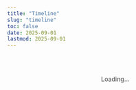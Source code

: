 ```yaml
---
title: "Timeline"
slug: "timeline"
toc: false
date: 2025-09-01
lastmod: 2025-09-01
---
```


<div id="timelineContainer">Loading...</div>

<script>
document.addEventListener('DOMContentLoaded', function() {
  // Data definition
  const timelineData = [
    {
      id: "couple",
      title: "Days Together",
      date: "07/08/2025 11:38",
      image: "/images/timeline/f-avatar.webp",
      alt: "Avatar",
      modalTitle: "Our Relationship",
      modalSubtitle: "Started on August 7, 2025 11:38am",
      modalContent: `
        <p>We live in different countries/regions (Australia and Taiwan) and maintain a long-distance relationship. We both identify as pansexual 🩷💛🩵, embracing diverse gender identities and relationship forms.</p>
        <p>Despite the distance, we stay connected through daily communication, sharing our lives, work, and interests. We respect each other's independence while planning regular visits.</p>
        <p>To see more about our daily life, follow my Instagram: <a href="https://www.instagram.com/abyss_74.50/" target="_blank" rel="noopener" class="tl-highlight-link">@abyss_74.50</a></p>
      `,
      linkUrl: "/about/#relationship"
    },
    {
      id: "hash",
      title: "Hash Brown Age",
      date: "24/06/2025",
      image: "/images/timeline/hashbrown.webp",
      alt: "Hash Brown",
      modalTitle: "Hash Brown",
      modalSubtitle: "Birthday: June 24, 2025",
      modalContent: `
        <p>Hash Brown is a purebred Teddy guinea pig with light brown fur. He's very active and energetic, loves doing parkour in his cage, and often pushes his hideout around while playing with boundless energy.</p>
        <p>Favorite foods: red and green bell peppers (loves these the most), corn silk and carrots. He's usually active in the evening and makes squeaking sounds when asking for treats.</p>
        <p>See more adorable photos of Hash Brown on Instagram: <a href="https://instagram.com/zakk.au" target="_blank" rel="noopener" class="tl-highlight-link">@zakk.au</a></p>
      `,
      linkUrl: "/about/#pets"
    },
    {
      id: "potato",
      title: "Potato Age",
      date: "27/07/2025",
      image: "/images/timeline/potato.webp",
      alt: "Potato",
      modalTitle: "Potato",
      modalSubtitle: "Birthday: July 27, 2025",
      modalContent: `
        <p>Potato is a purebred Teddy guinea pig with dark chocolate fur. He has a greedy personality and is quite brave. He often eats and plays simultaneously, sometimes pooping while eating, and occasionally even in his food bowl.</p>
        <p>Favorite foods: red and green bell peppers, corn silk and carrots. He also enjoys sleeping in hay piles and continues eating right after waking up - a brave little glutton.</p>
        <p>For more daily updates about Potato, check Instagram: <a href="https://instagram.com/zakk.au" target="_blank" rel="noopener" class="tl-highlight-link">@zakk.au</a></p>
      `,
      linkUrl: "/about/#pets"
    }
  ];
  
  // Page HTML
  let html = `
  <div class="tl-container">
    <div class="tl-grid">
      ${timelineData.map(item => `
        <div class="tl-card" data-key="${item.id}">
          <div class="tl-image">
            <img src="${item.image}" alt="${item.alt}" loading="lazy">
          </div>
          <div class="tl-content">
            <h3>${item.title}</h3>
            <div class="tl-counter" id="${item.id}Counter">
              <p class="tl-days">0</p>
              <p class="tl-time">00:00:00</p>
            </div>
            <p class="tl-meta">${item.id === 'couple' ? `Since ${item.date}` : `Birthday: ${item.date}`}</p>
          </div>
          <button class="tl-more">Learn More</button>
        </div>
      `).join('')}
    </div>
    <div class="tl-footer">
      <p class="tl-note" id="timeInfo">Melbourne time UTC+10 (AEST) ❄️</p>
    </div>
  </div>
  
  <div class="tl-modal-backdrop">
    <div class="tl-modal">
      <button class="tl-close-btn">✕</button>
      <div class="tl-modal-header">
        <h3 class="tl-modal-title"></h3>
        <p class="tl-modal-subtitle"></p>
      </div>
      <div class="tl-modal-body"></div>
      <div class="tl-modal-footer">
        <a href="#" class="tl-btn tl-about-link">View Details</a>
        <button class="tl-btn tl-close-btn-alt">Close</button>
      </div>
    </div>
  </div>
  `;
  
  // Insert HTML
  document.getElementById('timelineContainer').innerHTML = html;
  
  // Get elements
  const modalBackdrop = document.querySelector('.tl-modal-backdrop');
  const modal = document.querySelector('.tl-modal');
  const closeButtons = document.querySelectorAll('.tl-close-btn');
  const aboutLink = document.querySelector('.tl-about-link');
  const closeAltButton = document.querySelector('.tl-close-btn-alt');
  
  // Handle modal closing
  const closeModal = () => {
    modalBackdrop.classList.remove('active');
    document.body.style.overflow = '';
  };
  
  // Bind close events
  closeButtons.forEach(btn => {
    btn.addEventListener('click', closeModal);
  });
  closeAltButton.addEventListener('click', closeModal);
  
  modalBackdrop.addEventListener('click', e => {
    if (e.target === modalBackdrop) closeModal();
  });
  
  // ESC key close
  document.addEventListener('keydown', e => {
    if (e.key === 'Escape' && modalBackdrop.classList.contains('active')) {
      closeModal();
    }
  });
  
  // Open modal
  const openModal = (key) => {
    const data = timelineData.find(item => item.id === key);
    if (!data) return;
    
    modal.querySelector('.tl-modal-title').textContent = data.modalTitle;
    modal.querySelector('.tl-modal-subtitle').textContent = data.modalSubtitle;
    modal.querySelector('.tl-modal-body').innerHTML = data.modalContent;
    aboutLink.href = data.linkUrl;
    
    modalBackdrop.classList.add('active');
    document.body.style.overflow = 'hidden';
  };
  
  // Bind card clicks
  document.querySelectorAll('.tl-card').forEach(card => {
    const key = card.getAttribute('data-key');
    const btn = card.querySelector('.tl-more');
    
    card.addEventListener('click', e => {
      if (e.target !== btn && !btn.contains(e.target)) {
        openModal(key);
      }
    });
    
    btn.addEventListener('click', e => {
      e.stopPropagation();
      openModal(key);
    });
  });
  
  // Calculate time
  const MEL_TIMEZONE = 10; // UTC+10
  const MEL_MS = MEL_TIMEZONE * 60 * 60 * 1000;
  
  const getMelbourneTime = () => {
    return new Date(Date.now() + MEL_MS);
  };
  
  const parseDate = (dateStr) => {
    // Handle date time format: DD/MM/YYYY HH:MM
    const [datePart, timePart = "00:00"] = dateStr.split(" ");
    const [day, month, year] = datePart.split('/').map(n => parseInt(n));
    const [hours, minutes] = timePart.split(':').map(n => parseInt(n));
    
    // Using Australian time UTC+10
    return new Date(Date.UTC(year, month - 1, day, hours - 10, minutes, 0));
  };
  
  const timeSince = (dateStr) => {
    const startDate = parseDate(dateStr);
    const now = getMelbourneTime();
    
    // Calculate millisecond difference
    const diff = now - startDate;
    
    if (diff < 0) return { days: 0, hours: 0, minutes: 0, seconds: 0 }; // Future date
    
    // Calculate days and remaining time
    const days = Math.floor(diff / (24 * 60 * 60 * 1000));
    const hours = Math.floor((diff % (24 * 60 * 60 * 1000)) / (60 * 60 * 1000));
    const minutes = Math.floor((diff % (60 * 60 * 1000)) / (60 * 1000));
    const seconds = Math.floor((diff % (60 * 1000)) / 1000);
    
    return { days, hours, minutes, seconds };
  };
  
  // Update counters
  const updateCounters = () => {
    timelineData.forEach(item => {
      const time = timeSince(item.date);
      const counter = document.getElementById(`${item.id}Counter`);
      if (counter) {
        const daysEl = counter.querySelector('.tl-days');
        const timeEl = counter.querySelector('.tl-time');
        
        if (daysEl) daysEl.textContent = time.days;
        if (timeEl) timeEl.textContent = 
          `${String(time.hours).padStart(2, '0')}:${String(time.minutes).padStart(2, '0')}:${String(time.seconds).padStart(2, '0')}`;
      }
    });
    
    // Update time information with seconds
    const now = getMelbourneTime();
    const dateStr = `${String(now.getUTCDate()).padStart(2, '0')}/${String(now.getUTCMonth() + 1).padStart(2, '0')}/${now.getUTCFullYear()}`;
    const timeStr = `${String(now.getUTCHours()).padStart(2, '0')}:${String(now.getUTCMinutes()).padStart(2, '0')}:${String(now.getUTCSeconds()).padStart(2, '0')}`;
    document.getElementById('timeInfo').textContent = `Melbourne time: ${dateStr} ${timeStr} - UTC+10 (AEST) ❄️`;
  };
  
  // Update immediately once
  updateCounters();
  
  // Update every second
  setInterval(updateCounters, 1000);
});
</script>

<style>
/* 基本樣式 */
.tl-container {
  --tl-accent: var(--hb-active, #e1306c);
  --tl-radius: 22px;
  --tl-bg-light: #fff;
  --tl-bg-dark: #2a2b2f;
  --tl-border-light: rgba(0,0,0,0.08);
  --tl-border-dark: rgba(255,255,255,0.15);
  
  max-width: 1080px;
  margin: 0 auto;
  padding: 2rem 0 3rem;
  font-family: -apple-system, BlinkMacSystemFont, "Segoe UI", sans-serif;
  color: rgba(0, 0, 0, 0.85);
}

body.dark .tl-container {
  color: rgba(255, 255, 255, 0.85);
}

/* 網格布局 - 優化佈局 */
.tl-grid {
  display: grid;
  grid-template-columns: repeat(3, 1fr);
  gap: 1.8rem;
  margin-bottom: 1.5rem;
  justify-content: center;  /* 確保桌面版卡片居中 */
}

@media (max-width: 1080px) {
  .tl-grid {
    grid-template-columns: repeat(2, 1fr);
    gap: 1.5rem;
  }
}

@media (max-width: 640px) {
  .tl-grid {
    grid-template-columns: 1fr;
    gap: 1.5rem;
    padding: 0 0.5rem;  /* 減少邊距，讓卡片更寬 */
  }
  
  .tl-card {
    max-width: none;  /* 移除最大寬度限制 */
    width: 100%;      /* 確保卡片填滿容器 */
  }
}

/* 卡片樣式 - 改進卡片結構 */
.tl-card {
  position: relative;
  background: var(--tl-bg-light);
  border: 1px solid var(--tl-border-light);
  border-radius: var(--tl-radius);
  overflow: hidden;
  padding-bottom: 3rem;
  box-shadow: 0 8px 25px -10px rgba(0,0,0,0.15);
  transition: transform 0.3s, box-shadow 0.3s;
  cursor: pointer;
  display: flex;
  flex-direction: column;
  height: 100%;  /* 確保所有卡片高度一致 */
  margin: 0 auto;  /* 卡片居中 */
  width: 100%;     /* 確保卡片寬度充分 */
}

body.dark .tl-card {
  background: var(--tl-bg-dark);
  border-color: var(--tl-border-dark);
  box-shadow: 0 10px 35px -8px rgba(0,0,0,0.35);
}

.tl-card:hover {
  transform: translateY(-6px);
  box-shadow: 0 14px 40px -12px rgba(0,0,0,0.25);
}

/* 卡片圖片 - 修復圖片裁切問題 */
.tl-image {
  height: 0;
  padding-bottom: 75%;  /* 保持 4:3 比例 */
  position: relative;
  overflow: hidden;
  background-color: #f0f0f0;
  flex-shrink: 0;
}

.tl-image img {
  position: absolute;
  top: 0;
  left: 0;
  width: 100%;
  height: 100%;
  object-fit: cover;
  object-position: center;  /* 改為完全居中，避免向下偏移 */
  transition: transform 0.5s;
}

.tl-card:hover .tl-image img {
  transform: scale(1.05);
}

/* 卡片內容 */
.tl-content {
  padding: 1.2rem 1.4rem;
  text-align: center;
  flex-grow: 1;
  display: flex;
  flex-direction: column;
  justify-content: center;
}

.tl-content h3 {
  font-size: 1.05rem;
  font-weight: 600;
  margin-bottom: 0.8rem;
  color: var(--tl-accent);
}

/* 計時器樣式 */
.tl-counter {
  margin-bottom: 0.6rem;
}

.tl-days {
  font-size: 2.8rem;
  font-weight: 800;
  line-height: 1;
  margin-bottom: 0.3rem;
  color: var(--tl-accent);
}

.tl-time {
  font-size: 0.85rem;
  font-family: monospace;
  letter-spacing: 0.03rem;
  opacity: 0.8;
  font-weight: 600;
}

.tl-meta {
  font-size: 0.7rem;
  opacity: 0.7;
}

/* 更多按鈕 */
.tl-more {
  position: absolute;
  bottom: 0;
  left: 0;
  right: 0;
  background: #f5f5f7;
  color: #333;
  border: none;
  padding: 0.7rem;
  font-size: 0.75rem;
  font-weight: 600;
  cursor: pointer;
  transition: background 0.2s;
}

.tl-more:hover {
  background: var(--tl-accent);
  color: white;
}

body.dark .tl-more {
  background: #3a3c42;
  color: #ddd;
}

body.dark .tl-more:hover {
  background: var(--tl-accent);
  color: white;
}

/* 頁腳與時區備註 - 靠左對齊 */
.tl-footer {
  text-align: left;
  padding: 0;
  overflow: hidden;
}

.tl-note {
  font-size: 0.7rem;
  opacity: 0.7;
  padding-left: 0.8rem;
  border-left: 4px solid var(--tl-accent);
  margin: 0;
  font-weight: 500;
  line-height: 1.5;
  white-space: nowrap;
  overflow: hidden;
  text-overflow: ellipsis;
}

@media (max-width: 480px) {
  .tl-note {
    white-space: normal;
    font-size: 0.65rem;
  }
}

/* 模態框樣式 - 修復白色薄膜問題 */
.tl-modal-backdrop {
  position: fixed;
  top: 0;
  left: 0;
  right: 0;
  bottom: 0;
  background: rgba(0,0,0,0.8);
  display: flex;
  align-items: center;
  justify-content: center;
  padding: 1rem;
  z-index: 9999;
  backdrop-filter: blur(5px);
  opacity: 0;
  visibility: hidden;
  transition: opacity 0.25s;
}

.tl-modal-backdrop.active {
  opacity: 1;
  visibility: visible;
}

.tl-modal {
  background: #fff;
  width: 100%;
  max-width: 540px;
  border-radius: 16px;
  padding: 1.5rem;
  position: relative;
  box-shadow: 0 25px 50px -12px rgba(0,0,0,0.4);
  max-height: 80vh;
  overflow-y: auto;
  color: rgba(0, 0, 0, 0.85);
}

body.dark .tl-modal {
  background: #2a2b2f;
  color: rgba(255, 255, 255, 0.9);
  box-shadow: 0 25px 50px -12px rgba(0,0,0,0.7);
}

/* 模態框標題 */
.tl-modal-title {
  font-size: 1.4rem;
  font-weight: 700;
  color: var(--tl-accent);
  margin-bottom: 0.3rem;
}

body.dark .tl-modal-title {
  color: #ff8fb7;
}

.tl-modal-subtitle {
  font-size: 0.8rem;
  opacity: 0.7;
}

/* 模態框內容 */
.tl-modal-body {
  font-size: 0.95rem;
  line-height: 1.6;
  margin-bottom: 1.5rem;
}

.tl-modal-body p {
  margin-bottom: 1rem;
}

/* 強調可點擊連結 */
.tl-highlight-link {
  color: var(--tl-accent);
  text-decoration: none;
  font-weight: 700;
  border-bottom: 2px solid var(--tl-accent);
  padding-bottom: 1px;
  transition: background-color 0.2s, color 0.2s;
}

.tl-highlight-link:hover {
  background-color: var(--tl-accent);
  color: white;
  border-color: transparent;
}

.tl-modal-body a {
  color: var(--tl-accent);
  text-decoration: none;
  border-bottom: 1px solid transparent;
  transition: border-color 0.2s;
}

.tl-modal-body a:hover {
  border-color: var(--tl-accent);
}

/* 模態框按鈕 */
.tl-modal-footer {
  display: flex;
  justify-content: space-between;
}

.tl-btn {
  padding: 0.65rem 1.2rem;
  border-radius: 8px;
  font-size: 0.8rem;
  font-weight: 600;
  cursor: pointer;
  transition: background 0.2s, color 0.2s;
}

.tl-about-link {
  background: #f0f0f2;
  color: #333;
  text-decoration: none;
}

.tl-about-link:hover {
  background: var(--tl-accent);
  color: white;
}

.tl-close-btn-alt {
  background: rgba(0,0,0,0.05);
  color: #666;
  border: none;
}

.tl-close-btn-alt:hover {
  background: #f44336;
  color: white;
}

body.dark .tl-close-btn-alt {
  background: rgba(255,255,255,0.1);
  color: #ddd;
}

.tl-close-btn {
  position: absolute;
  top: 1rem;
  right: 1rem;
  width: 32px;
  height: 32px;
  background: transparent;
  border: none;
  border-radius: 50%;
  font-size: 1.2rem;
  display: flex;
  align-items: center;
  justify-content: center;
  cursor: pointer;
  color: #666;
  transition: background 0.2s;
}

.tl-close-btn:hover {
  background: rgba(0,0,0,0.05);
}

body.dark .tl-close-btn {
  color: #bbb;
}

body.dark .tl-close-btn:hover {
  background: rgba(255,255,255,0.1);
}

/* 手機適配 - 更大更明顯的卡片 */
@media (max-width: 480px) {
  .tl-grid {
    gap: 1rem;
    padding: 0;  /* 去掉邊距，讓卡片能夠填滿更多空間 */
  }
  
  .tl-card {
    display: grid;
    grid-template-columns: 130px 1fr;  /* 增加圖片區域寬度 */
    padding-bottom: 0;
    max-height: none;
    height: auto;
    border-radius: var(--tl-radius);
  }
  
  .tl-image {
    width: 130px;
    height: 130px;  /* 增加圖片區域高度 */
    padding-bottom: 0;
    border-radius: var(--tl-radius) 0 0 var(--tl-radius);
  }
  
  .tl-image img {
    object-position: center;  /* 在小尺寸下恢復到中心裁切 */
  }
  
  .tl-content {
    width: auto;
    padding: 0.8rem 0.5rem 2.5rem 0.8rem;
    text-align: left;
    position: relative;
  }
  
  .tl-counter {
    display: flex;
    align-items: flex-end;
    margin-bottom: 0.3rem;
    gap: 0.5rem;
  }
  
  .tl-days {
    font-size: 2rem;  /* 增加字體大小 */
    margin-bottom: 0;
    line-height: 1;
  }
  
  .tl-time {
    font-size: 0.65rem;
    line-height: 1.2;
    padding-bottom: 0.15rem;
  }
  
  .tl-meta {
    font-size: 0.65rem;
  }
  
  .tl-more {
    padding: 0.5rem;
    font-size: 0.7rem;
    position: absolute;
    bottom: 0;
    left: 0;
    right: 0;
    text-align: center;
    border-radius: 0;
  }
  
  .tl-content h3 {
    font-size: 0.9rem;
    margin-bottom: 0.4rem;
  }
}

@media (max-width: 400px) {
  .tl-card {
    grid-template-columns: 100px 1fr;  /* 小螢幕下稍微縮小圖片區域 */
  }
  
  .tl-image {
    width: 100px;
    height: 100px;
  }
}

/* 超小螢幕優化 */
@media (max-width: 360px) {
  .tl-card {
    grid-template-columns: 90px 1fr;
  }
  
  .tl-image {
    width: 90px;
    height: 90px;
  }
  
  .tl-days {
    font-size: 1.5rem;
  }
  
  .tl-content {
    padding: 0.5rem 0.5rem 2.5rem 0.8rem;
  }
  
  .tl-content h3 {
    font-size: 0.85rem;
    margin-bottom: 0.3rem;
  }
}

/* 載入提示 */
#timelineContainer {
  text-align: center;
  padding: 3rem 0;
  font-weight: 500;
  opacity: 0.7;
}

/* 減少動畫 */
@media (prefers-reduced-motion: reduce) {
  .tl-card,
  .tl-image img,
  .tl-modal-backdrop,
  .tl-highlight-link {
    transition: none !important;
  }
  
  .tl-card:hover {
    transform: none;
  }
}
</style>
